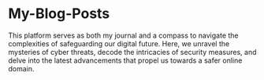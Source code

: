 # My-Blog-Posts
This platform serves as both my journal and a compass to navigate the complexities of safeguarding our digital future. Here, we unravel the mysteries of cyber threats, decode the intricacies of security measures, and delve into the latest advancements that propel us towards a safer online domain.
